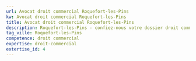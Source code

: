 ```yaml
---
url: Avocat droit commercial Roquefort-les-Pins
kw: Avocat droit commercial Roquefort-les-Pins
title: Avocat droit commercial Roquefort-les-Pins
description: Roquefort-les-Pins - confiez-nous votre dossier droit commercial
tag_ville: Roquefort-les-Pins
competence: droit commercial
expertise: droit-commercial
extertise_id: 4
---
```

